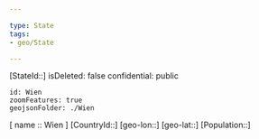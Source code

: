 ```yaml
---

type: State
tags:
- geo/State

---
```

[StateId::]
isDeleted: false
confidential: public
```leaflet
id: Wien
zoomFeatures: true
geojsonFolder: ./Wien
```

[ name :: Wien ]
[CountryId::]
[geo-lon::]
[geo-lat::]
[Population::]

